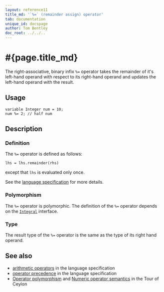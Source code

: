```yaml
---
layout: reference11
title_md: '`%=` (remainder assign) operator'
tab: documentation
unique_id: docspage
author: Tom Bentley
doc_root: ../../..
---
```


# #{page.title_md}

The right-associative, binary infix `%=` operator takes the remainder of it's 
left-hand operand with respect to its right-hand operand and updates 
the left-hand operand with the result.

## Usage 

<!-- cat: void m() { -->
<!-- try: -->
    variable Integer num = 10;
    num %= 2; // half num 
<!-- cat: } -->

## Description


### Definition

The `%=` operator is defined as follows:

<!-- try: -->
    lhs = lhs.remainder(rhs)

except that `lhs` is evaluated only once.

See the [language specification](#{site.urls.spec_current}#arithmetic) for more details.

### Polymorphism

The `%=` operator is polymorphic. The definition of the `%=` operator depends 
on the [`Integral`](#{site.urls.apidoc_1_1}/Integral.type.html) 
interface.

### Type

The result type of the `%=` operator is the same as the type of its right hand operand.

## See also

* [arithmetic operators](#{site.urls.spec_current}#arithmetic) in the 
  language specification
* [operator precedence](#{site.urls.spec_current}#operatorprecedence) in the 
  language specification
* [Operator polymorphism](#{page.doc_root}/tour/language-module/#operator_polymorphism) 
  and 
  [Numeric operator semantics](#{page.doc_root}/tour/language-module/#numeric_operator_semantics) 
  in the Tour of Ceylon
